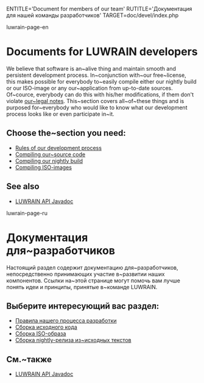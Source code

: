 
ENTITLE='Document for members of our team'
RUTITLE='Документация для нашей команды разработчиков'
TARGET=doc/devel/index.php

luwrain-page-en

# Documents for LUWRAIN developers

We believe that software is an~alive thing and 
maintain smooth and persistent development process.
In~conjunction with~our free~license,  
this makes possible for everybody to~easily   compile 
either our nightly build
or our ISO-image
or any our~application  from up-to-date sources.
Of~cource, everybody can do this with his/her  modifications,
if them don't violate [our~legal notes](local:/doc/legal).
This~section covers all~of~these things 
and is purposed for~everybody who would like to know what our development process looks like or even participate in~it.

## Choose the~section you need:

* [Rules of our development process](local:rules/)
* [Compiling our~source code](local:compilation/)
* [Compiling our nightly build](local:nightly)
* [Compiling ISO-images](local:iso/)

## See also

* [LUWRAIN API Javadoc](/api/)

luwrain-page-ru

# Документация для~разработчиков

Настоящий раздел содержит документацию для~разработчиков,
непосредственно принимающих участие в~развитии наших компонентов.
Ссылки на~этой странице могут помочь вам лучше понять идеи и принципы, 
принятые в~команде  LUWRAIN.

## Выберите интересующий вас раздел:

* [Правила нашего процесса разработки](local:rules/)
* [Сборка исходного кода](local:compilation/)
* [Сборка ISO-образа](local:iso/)
 * [Сборка nightly-релиза из~исходных текстов](local:nightly/compilation/)

## См.~также

* [LUWRAIN API Javadoc](/api/)
